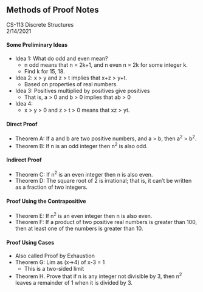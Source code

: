 ## Methods of Proof Notes  
CS-113 Discrete Structures  
2/14/2021  

#### Some Preliminary Ideas
- Idea 1: What do odd and even mean?
  - n odd means that n = 2k+1, and n even n = 2k for some integer k.
  - Find k for 15, 18.
- Idea 2: x > y and z > t implies that x+z > y+t.
  - Based on properties of real numbers.
- Idea 3: Positives multiplied by positives give positives
  - That is, a > 0 and b > 0 implies that ab > 0
- Idea 4:
  - x > y > 0 and z > t > 0 means that xz > yt. 

#### Direct Proof
- Theorem A: If a and b are two positive numbers, and a > b, then a<sup>2</sup> > b<sup>2</sup>.
- Theorem B: If n is an odd integer then n<sup>2</sup> is also odd.

#### Indirect Proof
- Theorem C: If n<sup>2</sup> is an even integer then n is also even.
- Theorem D: The square root of 2 is irrational; that is, it can’t be written as a fraction of two integers.

#### Proof Using the Contrapositive
- Theorem E: If n<sup>2</sup> is an even integer then n is also even.
- Theorem F: If a product of two positive real numbers is greater than 100, then at least one of the numbers is greater than 10.

#### Proof Using Cases
- Also called Proof by Exhaustion
- Theorem G: Lim as (x->4) of x-3 = 1
  - This is a two-sided limit
- Theorem H. Prove that if n is any integer not divisible by 3, then n<sup>2</sup> leaves a remainder of 1 when it is divided by 3.
